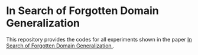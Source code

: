 # In Search of Forgotten Domain Generalization
This repository provides the codes for all experiments shown in the paper [In Search of Forgotten Domain Generalization
](https://openreview.net/forum?id=Fk3eod9aaD).
